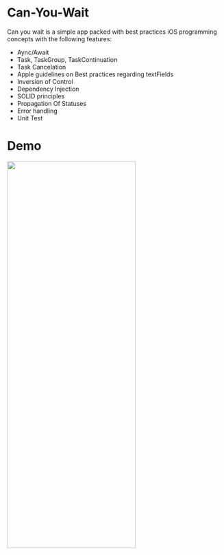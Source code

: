 # Can-You-Wait

Can you wait is a simple app packed with best practices iOS programming concepts with the following features:

- Aync/Await
- Task, TaskGroup, TaskContinuation
- Task Cancelation
- Apple guidelines on Best practices regarding textFields
- Inversion of Control
- Dependency Injection
- SOLID principles
- Propagation Of Statuses
- Error handling
- Unit Test


# Demo
<img src="https://github.com/dioufism/Can-You-Wait/assets/38227064/2dba9ae8-bcad-4897-9c41-e3d0717907d5" width="300" height="900">
